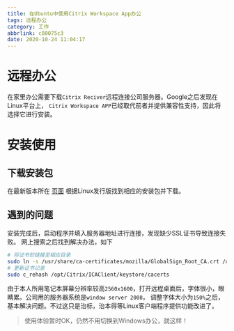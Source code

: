 ```yaml
---
title: 在Ubuntu中使用Citrix Workspace App办公
tags: 远程办公
category: 工作
abbrlink: c80075c3
date: 2020-10-24 11:04:17
---
```


# 远程办公
在家里办公需要下载`Citrix Reciver`远程连接公司服务器。Google之后发现在Linux平台上，
`Citrix Workspace APP`已经取代前者并提供兼容性支持，因此将选择它进行安装。

# 安装使用
## 下载安装包
在最新版本所在
[页面](https://www.citrix.com/downloads/workspace-app/linux/workspace-app-for-linux-latest.html)
根据Linux发行版找到相应的安装包并下载。

## 遇到的问题
安装完成后，启动程序并填入服务器地址进行连接，发现缺少SSL证书导致连接失败。
网上搜索之后找到解决办法，如下

```bash
# 将证书软链接至相应目录
sudo ln -s /usr/share/ca-certificates/mozilla/GlobalSign_Root_CA.crt /opt/Citrix/ICAClient/keystore/cacerts/
# 更新证书记录
sudo c_rehash /opt/Citrix/ICAClient/keystore/cacerts
```

由于本人所用笔记本屏幕分辨率较高`2560x1600`，打开远程桌面后，字体很小，眼睛累。公司用的服务器系统是`window server 2008`，
调整字体大小为`150%`之后，基本解决问题。不过这只是治标，治本得等Linux客户端程序提供功能改进了。

> 使用体验暂时OK，仍然不用切换到Windows办公，就这样！
